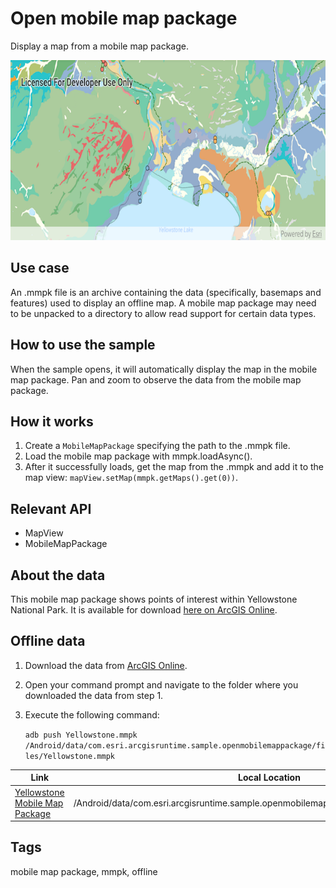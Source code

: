 # Open mobile map package

Display a map from a mobile map package.

![Image of open mobile map package](open-mobile-map-package.png)

## Use case

An .mmpk file is an archive containing the data (specifically, basemaps and features) used to display an offline map.
A mobile map package may need to be unpacked to a directory to allow read support for certain data types.

## How to use the sample

When the sample opens, it will automatically display the map in the mobile map package. Pan and zoom to observe the data from the mobile map package.

## How it works

1. Create a `MobileMapPackage` specifying the path to the .mmpk file.
2. Load the mobile map package with mmpk.loadAsync().
3. After it successfully loads, get the map from the .mmpk and add it to the map view: `mapView.setMap(mmpk.getMaps().get(0))`.

## Relevant API

* MapView
* MobileMapPackage

## About the data

This mobile map package shows points of interest within Yellowstone National Park. It is available for download [here on ArcGIS Online](https://arcgisruntime.maps.arcgis.com/home/item.html?id=e1f3a7254cb845b09450f54937c16061).

## Offline data

1. Download the data from [ArcGIS Online](https://arcgisruntime.maps.arcgis.com/home/item.html?id=e1f3a7254cb845b09450f54937c16061).
1. Open your command prompt and navigate to the folder where you downloaded the data from step 1.
1. Execute the following command:

    `adb push Yellowstone.mmpk /Android/data/com.esri.arcgisruntime.sample.openmobilemappackage/files/Yellowstone.mmpk`

Link | Local Location
---------|-------|
|[Yellowstone Mobile Map Package](https://www.arcgis.com/home/item.html?id=e1f3a7254cb845b09450f54937c16061)| /Android/data/com.esri.arcgisruntime.sample.openmobilemappackage/files/Yellowstone.mmpk |

## Tags

mobile map package, mmpk, offline

